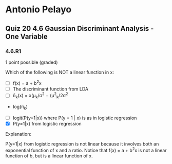 # Antonio Pelayo
## Quiz 20 4.6 Gaussian Discriminant Analysis - One Variable
### 4.6.R1
1 point possible (graded)

Which of the following is NOT a linear function in x:

- [ ] f(x) = a + b<sup>2</sup>x
- [ ] The discriminant function from LDA
- [ ] δ<sub>k</sub>(x) = x(μ<sub>k</sub>/σ<sup>2</sup> − (μ<sup>2</sup><sub>k</sub>/2σ<sup>2</sup>
+ log(π<sub>k</sub>)
- [ ] logit(P(y=1|x)) where P(y = 1 | x) is as in logistic regression
- [x] P(y=1|x) from logistic regression

Explanation: 

P(y=1|x) from logistic regression is not linear because it involves both an 
exponential function of x and a ratio. Notice that f(x) = a + b<sup>2</sup>x 
is not a linear function of b, but is a linear function of x.